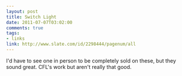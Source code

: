 ```yaml
--- 
layout: post
title: Switch Light
date: 2011-07-07T03:02:00
comments: true
tags:
- links
link: http://www.slate.com/id/2298444/pagenum/all
---
```

I'd have to see one in person to be completely sold on these, but they sound great. CFL's work but aren't really that good.
